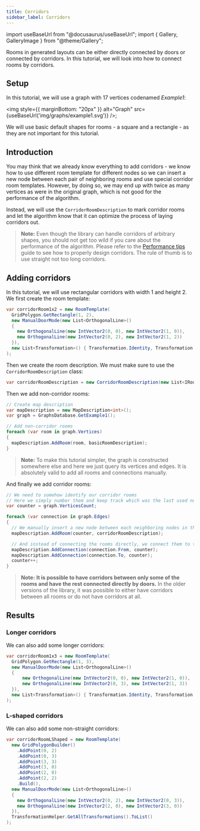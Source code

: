 ```yaml
---
title: Corridors
sidebar_label: Corridors
---
```


import useBaseUrl from "@docusaurus/useBaseUrl";
import { Gallery, GalleryImage } from "@theme/Gallery";

Rooms in generated layouts can be either directly connected by doors or connected by corridors. In this tutorial, we will look into how to connect rooms by corridors.

## Setup
In this tutorial, we will use a graph with 17 vertices codenamed *Example1*:

<img style={{ marginBottom: "20px" }} alt="Graph" src={useBaseUrl('img/graphs/example1.svg')} />;

We will use basic default shapes for rooms - a square and a rectangle - as they are not important for this tutorial.

## Introduction

You may think that we already know everything to add corridors - we know how to use different room template for different nodes so we can insert a new node between each pair of neighboring rooms and use special corridor room templates. However, by doing so, we may end up with twice as many vertices as were in the original graph, which is not good for the performance of the algorithm.

Instead, we will use the `CorridorRoomDescription` to mark corridor rooms and let the algorithm know that it can optimize the process of laying corridors out.

> **Note:** Even though the library can handle corridors of arbitrary shapes, you should not get too wild if you care about the performance of the algorithm. Please refer to the [Performance tips](performance-tips#corridors) guide to see how to properly design corridors. The rule of thumb is to use straight not too long corridors.

## Adding corridors

In this tutorial, we will use rectangular corridors with width 1 and height 2. We first create the room template:

```csharp
var corridorRoom1x2 = new RoomTemplate(
  GridPolygon.GetRectangle(1, 2),
  new ManualDoorMode(new List<OrthogonalLine>()
  {
    new OrthogonalLine(new IntVector2(0, 0), new IntVector2(1, 0)),
    new OrthogonalLine(new IntVector2(0, 2), new IntVector2(1, 2))
  }),
  new List<Transformation>() { Transformation.Identity, Transformation.Rotate90 }
);
```

Then we create the room description. We must make sure to use the `CorridorRoomDescription` class:

```csharp
var corridorRoomDescription = new CorridorRoomDescription(new List<IRoomTemplate>() { corridorRoom1x2 });
```

Then we add non-corridor rooms:

```csharp
// Create map description
var mapDescription = new MapDescription<int>();
var graph = GraphsDatabase.GetExample1();

// Add non-corridor rooms
foreach (var room in graph.Vertices)
{
  mapDescription.AddRoom(room, basicRoomDescription);
}
```

> **Note:** To make this tutorial simpler, the graph is constructed somewhere else and here we just query its vertices and edges. It is absolutely valid to add all rooms and connections manually.

And finally we add corridor rooms:

```csharp
// We need to somehow identify our corridor rooms
// Here we simply number them and keep track which was the last used number
var counter = graph.VerticesCount;

foreach (var connection in graph.Edges)
{
  // We manually insert a new node between each neighboring nodes in the graph
  mapDescription.AddRoom(counter, corridorRoomDescription);

  // And instead of connecting the rooms directly, we connect them to the corridor room
  mapDescription.AddConnection(connection.From, counter);
  mapDescription.AddConnection(connection.To, counter);
  counter++;
}
```

> **Note:** **It is possible to have corridors between only some of the rooms and have the rest connected directly by doors.** In the older versions of the library, it was possible to either have corridors between all rooms or do not have corridors at all.

## Results

<Gallery cols={4}>
  <GalleryImage src="img/corridors/0.jpg" />
  <GalleryImage src="img/corridors/1.jpg" />
  <GalleryImage src="img/corridors/2.jpg" />
  <GalleryImage src="img/corridors/3.jpg" />
</Gallery>

### Longer corridors

We can also add some longer corridors:

```csharp
var corridorRoom1x3 = new RoomTemplate(
  GridPolygon.GetRectangle(1, 3),
  new ManualDoorMode(new List<OrthogonalLine>()
  {
      new OrthogonalLine(new IntVector2(0, 0), new IntVector2(1, 0)),
      new OrthogonalLine(new IntVector2(0, 3), new IntVector2(1, 3))
  }),
  new List<Transformation>() { Transformation.Identity, Transformation.Rotate90 }
);
```

<Gallery cols={4}>
  <GalleryImage src="img/corridors_longer/0.jpg" />
  <GalleryImage src="img/corridors_longer/1.jpg" />
  <GalleryImage src="img/corridors_longer/2.jpg" />
  <GalleryImage src="img/corridors_longer/3.jpg" />
</Gallery>

### L-shaped corridors

We can also add some non-straight corridors:

```csharp
var corridorRoomLShaped = new RoomTemplate(
  new GridPolygonBuilder()
    .AddPoint(0, 2)
    .AddPoint(0, 3)
    .AddPoint(3, 3)
    .AddPoint(3, 0)
    .AddPoint(2, 0)
    .AddPoint(2, 2)
    .Build(), 
  new ManualDoorMode(new List<OrthogonalLine>()
  {
    new OrthogonalLine(new IntVector2(0, 2), new IntVector2(0, 3)),
    new OrthogonalLine(new IntVector2(2, 0), new IntVector2(3, 0))
  }),
  TransformationHelper.GetAllTransformations().ToList()
);
```

<Gallery cols={4}>
  <GalleryImage src="img/corridors_l/0.jpg" />
  <GalleryImage src="img/corridors_l/1.jpg" />
  <GalleryImage src="img/corridors_l/2.jpg" />
  <GalleryImage src="img/corridors_l/3.jpg" />
</Gallery>